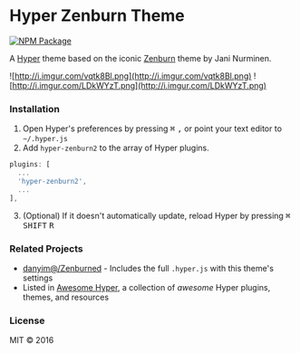 # Hyper Zenburn Theme
<a href="https://www.npmjs.com/package/hyper-zenburn2">
  <img src="https://img.shields.io/npm/v/hyper-zenburn2.svg"
     alt="NPM Package">
</a>

A [Hyper](https://hyper.is/) theme based on the iconic [Zenburn](http://kippura.org/zenburnpage/) theme by Jani Nurminen.

![http://i.imgur.com/vqtk8Bl.png](http://i.imgur.com/vqtk8Bl.png)
![http://i.imgur.com/LDkWYzT.png](http://i.imgur.com/LDkWYzT.png)

### Installation
1. Open Hyper's preferences by pressing <kbd>⌘</kbd> <kbd>,</kbd> or point your text editor to `~/.hyper.js`
2. Add `hyper-zenburn2` to the array of Hyper plugins.

  ```js
  plugins: [
    ...
    'hyper-zenburn2',
    ...
  ],
  ```
3. (Optional) If it doesn't automatically update, reload Hyper by pressing <kbd>⌘</kbd> <kbd>SHIFT</kbd> <kbd>R</kbd>

### Related Projects
- [danyim@/Zenburned](https://github.com/danyim/Zenburned) - Includes the full `.hyper.js` with this theme's settings
- Listed in [Awesome Hyper](https://github.com/bnb/awesome-hyper), a collection of _awesome_ Hyper plugins, themes, and resources


### License
MIT &copy; 2016
